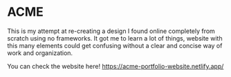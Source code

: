 # ACME
This is my attempt at re-creating a design I found online completely from scratch using no frameworks. It got me to learn a lot of things, website with this many elements could get confusing without a clear and concise way of work and organization.

You can check the website here!
https://acme-portfolio-website.netlify.app/
